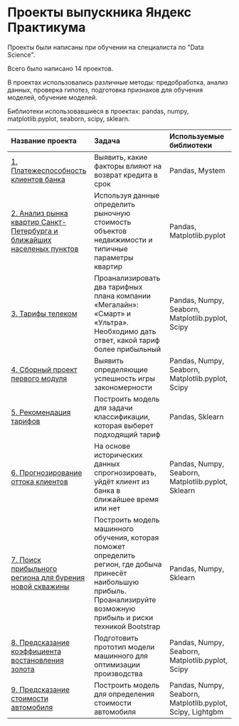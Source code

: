 # Проекты выпускника Яндекс Практикума

Проекты были написаны при обучении на специалиста по "Data Science".

Всего было написано 14 проектов.

В проектах использовались различные методы: предобработка, анализ данных, проверка гипотез, подготовка признаков для обучения моделей, обучение моделей.
 
Библиотеки использовавшиеся в проектах: pandas, numpy, matplotlib.pyplot, seaborn, scipy, sklearn.

| Название проекта | Задача | Используемые библиотеки |
| :---------------------- | :---------------------- | :---------------------- |
| [1. Платежеспособность клиентов банка](https://github.com/MoskalenkoAnatoly/Yandex_Praktikum_Projects/tree/main/1.%20Платежеспособность%20клиентов%20банка) | Выявить, какие факторы влияют на возврат кредита в срок | Pandas, Mystem |
| [2. Анализ рынка квартир Санкт-Петербурга и ближайших населеных пунктов](https://github.com/MoskalenkoAnatoly/Yandex_Praktikum_Projects/tree/main/2.%20Недвижимость%20Санкт-Петербурга) | Используя данные  определить рыночную стоимость объектов недвижимости и типичные параметры квартир | Pandas, Matplotlib.pyplot |
| [3. Тарифы телеком](https://github.com/MoskalenkoAnatoly/Yandex_Praktikum_Projects/tree/main/3.%20Тарифы%20телеком) | Проанализировать два тарифных плана компании «Мегалайн»: «Смарт» и «Ультра». Необходимо дать ответ, какой тариф более прибыльный | Pandas, Numpy, Seaborn, Matplotlib.pyplot, Scipy |
| [4. Сборный проект первого модуля](https://github.com/MoskalenkoAnatoly/Yandex_Praktikum_Projects/tree/main/4.%20Сборный%20проект%20-%201) | Выявить определяющие успешность игры закономерности | Pandas, Numpy, Seaborn, Matplotlib.pyplot, Scipy |
| [5. Рекомендация тарифов](https://github.com/MoskalenkoAnatoly/Yandex_Praktikum_Projects/tree/main/5.%20Рекомендация%20тарифов) | Построить модель для задачи классификации, которая выберет подходящий тариф | Pandas, Sklearn |
| [6. Прогнозирование оттока клиентов](https://github.com/MoskalenkoAnatoly/Yandex_Praktikum_Projects/tree/main/6.%20Прогнозирование%20оттока%20клиентов) | На основе исторических данных спрогнозировать, уйдёт клиент из банка в ближайшее время или нет | Pandas, Numpy, Seaborn, Matplotlib.pyplot, Sklearn |
| [7. Поиск прибыльного региона для бурения новой скважины](https://github.com/MoskalenkoAnatoly/Yandex_Praktikum_Projects/tree/main/7.%20Выбор%20нового%20региона%20для%20бурения) | Построить модель машинного обучения, которая поможет определить регион, где добыча принесёт наибольшую прибыль. Проанализируйте возможную прибыль и риски техникой Bootstrap | Pandas, Numpy, Sklearn |
| [8. Предсказание коэффициента востановления золота](https://github.com/MoskalenkoAnatoly/Yandex_Praktikum_Projects/tree/main/8.%20Сборный%20проект%20-%202) | Подготовить прототип модели машинного для оптимизации производства | Pandas, Numpy, Seaborn, Matplotlib.pyplot, Scipy |
| [9. Предсказание стоимости автомобиля](https://github.com/MoskalenkoAnatoly/Yandex_Praktikum_Projects/tree/main/9.%20Определение%20стоимости%20автомобиля) | Построить модель для определения стоимости автомобиля | Pandas, Numpy, Seaborn, Matplotlib.pyplot, Scipy, Lightgbm |
